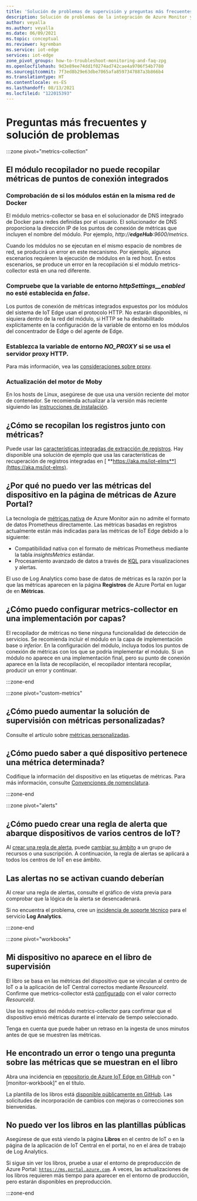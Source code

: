 ```yaml
---
title: 'Solución de problemas de supervisión y preguntas más frecuentes: Azure IoT Edge'
description: Solución de problemas de la integración de Azure Monitor y preguntas más frecuentes
author: veyalla
ms.author: veyalla
ms.date: 06/09/2021
ms.topic: conceptual
ms.reviewer: kgremban
ms.service: iot-edge
services: iot-edge
zone_pivot_groups: how-to-troubleshoot-monitoring-and-faq-zpg
ms.openlocfilehash: 9d3e89ee74dd1f0274ad742cae4a9706f54b7780
ms.sourcegitcommit: 7f3ed8b29e63dbe7065afa8597347887a3b866b4
ms.translationtype: HT
ms.contentlocale: es-ES
ms.lasthandoff: 08/13/2021
ms.locfileid: "122015393"
---
```

# <a name="faq-and-troubleshooting"></a>Preguntas más frecuentes y solución de problemas

:::zone pivot="metrics-collection"

## <a name="collector-module-is-unable-to-collect-metrics-from-built-in-endpoints"></a>El módulo recopilador no puede recopilar métricas de puntos de conexión integrados

### <a name="check-if-modules-are-on-the-same-docker-network"></a>Comprobación de si los módulos están en la misma red de Docker

El módulo metrics-collector se basa en el solucionador de DNS integrado de Docker para redes definidas por el usuario. El solucionador de DNS proporciona la dirección IP de los puntos de conexión de métricas que incluyen el nombre del módulo. Por ejemplo, *http://**edgeHub**:9600/metrics*.

Cuando los módulos no se ejecutan en el mismo espacio de nombres de red, se producirá un error en este mecanismo. Por ejemplo, algunos escenarios requieren la ejecución de módulos en la red host. En estos escenarios, se produce un error en la recopilación si el módulo metrics-collector está en una red diferente.

### <a name="verify-that-httpsettings__enabled-environment-variable-isnt-set-to-false"></a>Compruebe que la variable de entorno *httpSettings__enabled* no esté establecida en *false*.

Los puntos de conexión de métricas integrados expuestos por los módulos del sistema de IoT Edge usan el protocolo HTTP. No estarán disponibles, ni siquiera dentro de la red del módulo, si HTTP se ha deshabilitado explícitamente en la configuración de la variable de entorno en los módulos del concentrador de Edge o del agente de Edge.

### <a name="set-no_proxy-environment-variable-if-using-http-proxy-server"></a>Establezca la variable de entorno *NO_PROXY* si se usa el servidor proxy HTTP.

Para más información, vea las [consideraciones sobre proxy](how-to-collect-and-transport-metrics.md#proxy-considerations).

### <a name="update-moby-engine"></a>Actualización del motor de Moby

En los hosts de Linux, asegúrese de que usa una versión reciente del motor de contenedor. Se recomienda actualizar a la versión más reciente siguiendo las [instrucciones de instalación](how-to-install-iot-edge.md#install-a-container-engine).

## <a name="how-do-i-collect-logs-along-with-metrics"></a>¿Cómo se recopilan los registros junto con métricas?

Puede usar las [características integradas de extracción de registros](how-to-retrieve-iot-edge-logs.md). Hay disponible una solución de ejemplo que usa las características de recuperación de registros integradas en [ **https://aka.ms/iot-elms**](https://aka.ms/iot-elms).

## <a name="why-cant-i-see-device-metrics-in-the-metrics-page-in-azure-portal"></a>¿Por qué no puedo ver las métricas del dispositivo en la página de métricas de Azure Portal?

La tecnología de [métricas nativa](../azure-monitor/essentials/data-platform-metrics.md) de Azure Monitor aún no admite el formato de datos Prometheus directamente. Las métricas basadas en registros actualmente están más indicadas para las métricas de IoT Edge debido a lo siguiente:

* Compatibilidad nativa con el formato de métricas Prometheus mediante la tabla *insightsMetrics* estándar.
* Procesamiento avanzado de datos a través de [KQL](/azure/data-explorer/kusto/query/) para visualizaciones y alertas.

El uso de Log Analytics como base de datos de métricas es la razón por la que las métricas aparecen en la página **Registros** de Azure Portal en lugar de en **Métricas**.

## <a name="how-do-i-configure-metrics-collector-in-a-layered-deployment"></a>¿Cómo puedo configurar metrics-collector en una implementación por capas?

El recopilador de métricas no tiene ninguna funcionalidad de detección de servicios. Se recomienda incluir el módulo en la capa de implementación base o *inferior*. En la configuración del módulo, incluya todos los puntos de conexión de métricas con los que se podría implementar el módulo. Si un módulo no aparece en una implementación final, pero su punto de conexión aparece en la lista de recopilación, el recopilador intentará recopilar, producir un error y continuar.

:::zone-end

:::zone pivot="custom-metrics"

## <a name="how-do-i-augment-the-monitoring-solution-with-custom-metrics"></a>¿Cómo puedo aumentar la solución de supervisión con métricas personalizadas?

Consulte el artículo sobre [métricas personalizadas](how-to-add-custom-metrics.md).

## <a name="how-can-i-tell-which-device-a-particular-metric-belongs-to"></a>¿Cómo puedo saber a qué dispositivo pertenece una métrica determinada?

Codifique la información del dispositivo en las etiquetas de métricas. Para más información, consulte [Convenciones de nomenclatura](how-to-add-custom-metrics.md#naming-conventions).

:::zone-end

:::zone pivot="alerts"

## <a name="how-do-i-create-a-alert-rule-that-spans-devices-from-multiple-iot-hubs"></a>¿Cómo puedo crear una regla de alerta que abarque dispositivos de varios centros de IoT?

Al [crear una regla de alerta](how-to-create-alerts.md#create-an-alert-rule), puede [cambiar su ámbito](how-to-create-alerts.md#select-alert-rule-scope) a un grupo de recursos o una suscripción. A continuación, la regla de alertas se aplicará a todos los centros de IoT en ese ámbito.

## <a name="alerts-arent-firing-when-they-should"></a>Las alertas no se activan cuando deberían

Al crear una regla de alertas, consulte el gráfico de vista previa para comprobar que la lógica de la alerta se desencadenará.

Si no encuentra el problema, cree un [incidencia de soporte técnico](https://azure.microsoft.com/support/create-ticket/) para el servicio **Log Analytics**.

:::zone-end

:::zone pivot="workbooks"

## <a name="my-device-isnt-showing-up-in-the-monitoring-workbook"></a>Mi dispositivo no aparece en el libro de supervisión

El libro se basa en las métricas del dispositivo que se vinculan al centro de IoT o a la aplicación de IoT Central correctos mediante *ResourceId*. Confirme que metrics-collector está [configurado](how-to-collect-and-transport-metrics.md#metrics-collector-configuration) con el valor correcto *ResourceId*.

Use los registros del módulo metrics-collector para confirmar que el dispositivo envió métricas durante el intervalo de tiempo seleccionado.

Tenga en cuenta que puede haber un retraso en la ingesta de unos minutos antes de que se muestren las métricas.

## <a name="i-found-a-bug-or-have-a-question-about-metrics-being-shown-in-the-workbook"></a>He encontrado un error o tengo una pregunta sobre las métricas que se muestran en el libro

Abra una incidencia en [repositorio de Azure IoT Edge en GitHub](https://github.com/azure/iotedge/issues) con "[monitor-workbook]" en el título.

La plantilla de los libros está [disponible públicamente en GitHub](https://github.com/microsoft/Application-Insights-Workbooks/tree/master/Workbooks/IoTHub). Las solicitudes de incorporación de cambios con mejoras o correcciones son bienvenidas.

## <a name="i-cannot-see-the-workbooks-in-the-public-templates"></a>No puedo ver los libros en las plantillas públicas

Asegúrese de que está viendo la página **Libros** en el centro de IoT o en la página de la aplicación de IoT Central en el portal, no en el área de trabajo de Log Analytics.

Si sigue sin ver los libros, pruebe a usar el entorno de preproducción de Azure Portal: [`https://ms.portal.azure.com`](https://ms.portal.azure.com). A veces, las actualizaciones de los libros requieren más tiempo para aparecer en el entorno de producción, pero estarán disponibles en preproducción.

:::zone-end